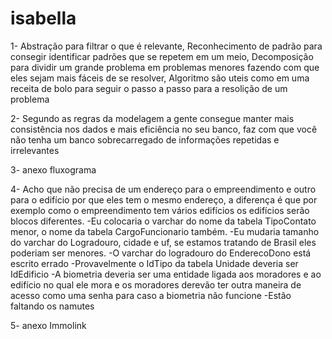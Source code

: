 # isabella

1- Abstração para filtrar o que é relevante, Reconhecimento de padrão para consegir identificar padrões que se repetem em um meio, Decomposição para dividir um grande problema em problemas menores fazendo com que eles sejam mais fáceis de se resolver, Algoritmo são uteis como em uma receita de bolo para seguir o passo a passo para a resolição de um problema

2- Segundo as regras da modelagem a gente consegue manter mais consistência nos dados e mais eficiência no seu banco, faz com que você não tenha um banco sobrecarregado de informações repetidas e irrelevantes

3- anexo fluxograma

4- Acho que não precisa de um endereço para o empreendimento e outro para o edifício por que eles tem o mesmo endereço, a diferença é que por exemplo como o empreendimento tem vários edifícios os edifícios serão blocos diferentes.
-Eu colocaria o varchar do nome da tabela TipoContato menor, o nome da tabela CargoFuncionario também.
-Eu mudaria tamanho do varchar do Logradouro, cidade e uf, se estamos tratando de Brasil eles poderiam ser menores.
-O varchar do logradouro do EnderecoDono está escrito errado
-Provavelmente o IdTipo da tabela Unidade deveria ser IdEdificio
-A biometria deveria ser uma entidade ligada aos moradores e ao edifício no qual ele mora e os moradores derevão ter outra maneira de acesso como uma senha para caso a biometria não funcione 
-Estão faltando os namutes

5- anexo Immolink